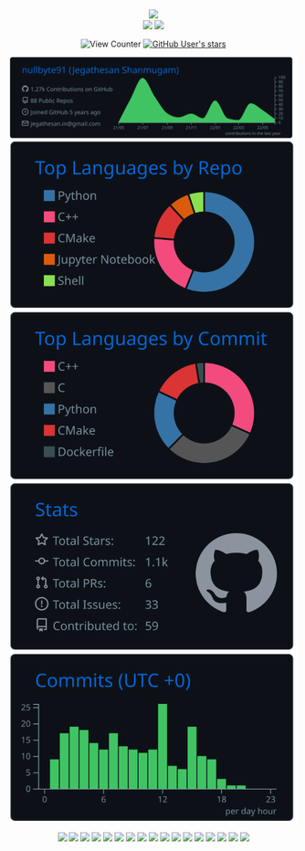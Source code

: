 <div id="header" align="center">
  <img src="https://media.giphy.com/media/M9gbBd9nbDrOTu1Mqx/giphy.gif" width="50"/>
</div>

<div align="center">
<!-- <h3>Other Platforms</h3> -->
    <a href="https://www.linkedin.com/in/nullbyte91/"><img
            src="https://img.shields.io/badge/linkedin-%230077B5.svg?&style=for-the-badge&logo=linkedin&logoColor=white" width="100" /></a>
    <a href=""mailto:nullbyte.in@gmail.com?subject"><img
            src="https://img.shields.io/badge/Gmail-D14836?style=for-the-badge&logo=gmail&logoColor=white" /></a>


![View Counter](https://komarev.com/ghpvc/?username=nullbyte91&color=brightgreen)
[![GitHub User's stars](https://img.shields.io/github/stars/nullbyte91?affiliations=OWNER%2CCOLLABORATOR%2CORGANIZATION_MEMBER&label=GitHub%20%E2%98%85%20Received&logo=github&style=flat-square)](https://github.com/nullbyte91)

[![](https://raw.githubusercontent.com/nullbyte91/nullbyte91/master/profile-summary-card-output/github_dark/0-profile-details.svg)](https://github.com/vn7n24fzkq/github-profile-summary-cards)
[![](https://raw.githubusercontent.com/nullbyte91/nullbyte91/master/profile-summary-card-output/github_dark/1-repos-per-language.svg)](https://github.com/vn7n24fzkq/github-profile-summary-cards) [![](https://raw.githubusercontent.com/nullbyte91/nullbyte91/master/profile-summary-card-output/github_dark/2-most-commit-language.svg)](https://github.com/vn7n24fzkq/github-profile-summary-cards)
[![](https://raw.githubusercontent.com/nullbyte91/nullbyte91/master/profile-summary-card-output/github_dark/3-stats.svg)](https://github.com/vn7n24fzkq/github-profile-summary-cards) [![](https://raw.githubusercontent.com/nullbyte91/nullbyte91/master/profile-summary-card-output/github_dark/4-productive-time.svg)](https://github.com/vn7n24fzkq/github-profile-summary-cards)
</div>
<div align="center">
    <img
        src="https://img.shields.io/badge/c-%2300599C.svg?style=for-the-badge&logo=c&logoColor=white" />
   <img
        src="https://img.shields.io/badge/C%2B%2B-00599C?style=for-the-badge&logo=c%2B%2B&logoColor=white" />
   <img
        src="https://img.shields.io/badge/python%20-%2314354C.svg?&style=for-the-badge&logo=python&logoColor=white" />
   <img
        src="https://img.shields.io/badge/Keras-%23D00000.svg?style=for-the-badge&logo=Keras&logoColor=white" />
  <img
    src="https://img.shields.io/badge/TensorFlow-%23FF6F00.svg?style=for-the-badge&logo=TensorFlow&logoColor=white" />  
  <img
    src="https://img.shields.io/badge/PyTorch-%23EE4C2C.svg?style=for-the-badge&logo=PyTorch&logoColor=white" />
    <img
    src="https://img.shields.io/badge/Linux-FCC624?style=for-the-badge&logo=linux&logoColor=black" />
    <img
    src="https://img.shields.io/badge/docker-%230db7ed.svg?style=for-the-badge&logo=docker&logoColor=white" />
   <img
    src="https://img.shields.io/badge/ros-%230A0FF9.svg?style=for-the-badge&logo=ros&logoColor=white" />
    <img
    src="https://img.shields.io/badge/mysql-%2300f.svg?style=for-the-badge&logo=mysql&logoColor=white" />
    <img
    src="https://img.shields.io/badge/nVIDIA-%2376B900.svg?style=for-the-badge&logo=nVIDIA&logoColor=white" />
        <img
    src="https://img.shields.io/badge/blender-%23F5792A.svg?style=for-the-badge&logo=blender&logoColor=white" />       
            <img
    src="https://img.shields.io/badge/unity-%23000000.svg?style=for-the-badge&logo=unity&logoColor=white" />                                                           <img
    src="https://img.shields.io/badge/azure-%230072C6.svg?style=for-the-badge&logo=microsoftazure&logoColor=white" />         
                  <img
    src="https://img.shields.io/badge/jupyter-%23FA0F00.svg?style=for-the-badge&logo=jupyter&logoColor=white" />   
    <img
    src="https://img.shields.io/badge/VIM-%2311AB00.svg?style=for-the-badge&logo=vim&logoColor=white" /> 
    <img
    src="https://img.shields.io/badge/kubernetes-%23326ce5.svg?style=for-the-badge&logo=kubernetes&logoColor=white" />                                                                                                  
                                                                                                      
                                                                                                             

</div>
